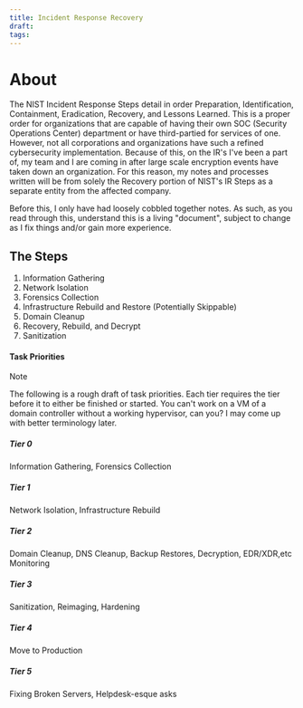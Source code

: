 ```yaml
---
title: Incident Response Recovery
draft: 
tags:
---
```

# About
The NIST Incident Response Steps detail in order Preparation, Identification, Containment, Eradication, Recovery, and Lessons Learned. This is a proper order for organizations that are capable of having their own SOC (Security Operations Center) department or have third-partied for services of one. However, not all corporations and organizations have such a refined cybersecurity implementation. Because of this, on the IR's I've been a part of, my team and I are coming in after large scale encryption events have taken down an organization. For this reason, my notes and processes written will be from solely the Recovery portion of NIST's IR Steps as a separate entity from the affected company.

Before this, I only have had loosely cobbled together notes. As such, as you read through this, understand this is a living "document", subject to change as I fix things and/or gain more experience.

## The Steps
1. Information Gathering
2. Network Isolation
3. Forensics Collection
4. Infrastructure Rebuild and Restore (Potentially Skippable)
5. Domain Cleanup
6. Recovery, Rebuild, and Decrypt
7. Sanitization

#### Task Priorities 
> [!note]
> The following is a rough draft of task priorities. Each tier requires the tier before it to either be finished or started. You can't work on a VM of a domain controller without a working hypervisor, can you? I may come up with better terminology later.

##### Tier 0
Information Gathering, Forensics Collection
##### Tier 1
Network Isolation, Infrastructure Rebuild
##### Tier 2
Domain Cleanup, DNS Cleanup, Backup Restores, Decryption, EDR/XDR,etc Monitoring
##### Tier 3
Sanitization, Reimaging, Hardening
##### Tier 4
Move to Production
##### Tier 5
Fixing Broken Servers, Helpdesk-esque asks



